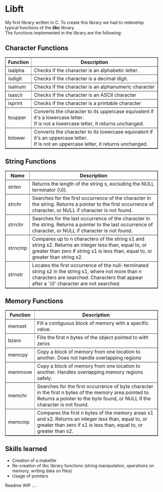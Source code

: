 <h1> Libft </h1>

My first library written in C.
To create this library we had to redevelop typical functions of the <strong><em>libc</em></strong> library.
<br>The functions implemented in the library are the following:

<h2>Character Functions</h2>

<table border="1">
  <tr>
    <th>Function</th>
    <th>Description</th>
  </tr>
  <tr>
    <td>isalpha</td>
    <td>Checks if the character is an alphabetic letter.</td>
  </tr>
  <tr>
    <td>isdigit</td>
    <td>Checks if the character is a decimal digit.</td>
  </tr>
  <tr>
    <td>isalnum</td>
    <td>Checks if the character is an alphanumeric character</td>
  </tr>
   <tr>
    <td>isascii</td>
    <td>Checks if the character is an ASCII character</td>
  </tr>
   <tr>
    <td>isprint</td>
    <td>Checks if the character is a printable character</td>
  </tr>
   <tr>
    <td>toupper</td>
    <td>Converts the character to its uppercase equivalent if it's a lowercase letter.<br> If is not a lowercase letter, it returns unchanged.</td>
  </tr>
   <tr>
    <td>tolower</td>
    <td>Converts the character to its lowercase equivalent if it's an uppercase letter.<br> If is not an uppercase letter, it returns unchanged.</td>
  </tr>
</table>

<h2>String Functions</h2>

<table border="1">
  <tr>
    <th>Name</th>
    <th>Description</th>
  </tr>
  <tr>
    <td>strlen</td>
    <td>Returns the length of the string s, excluding the NULL terminator (\0).</td>
  </tr>
  <tr>
    <td>strchr</td>
    <td>Searches for the first occurrence of the character in the string. Returns a pointer to the first occurrence of character, or NULL if character is not found.</td>
  </tr>
  <tr>
    <td>strrchr</td>
    <td>Searches for the last occurrence of the character in the string. Returns a pointer to the last occurrence of character, or NULL if character is not found.</td>
  </tr>
   <tr>
    <td>strncmp</td>
    <td>Compares up to n characters of the string s1 and string s2. Returns an integer less than, equal to, or greater than zero if string s1 is less than, equal to, or greater than string s2.</td>
  </tr>
   <tr>
    <td>strnstr</td>
    <td>Locates the first occurrence of the null-terminated string s2 in the string s1, where not more than n characters are searched. Characters that appear after a `\0' character are not searched.</td>
  </tr>

</table>

<h2>Memory Functions</h2>

<table border="1">
  <tr>
    <th>Function</th>
    <th>Description</th>
  </tr>
  <tr>
    <td>memset</td>
    <td>Fill a contiguous block of memory with a specific value.</td>
  </tr>
  <tr>
    <td>bzero</td>
    <td>Fills the first n bytes of the object pointed to with zeros</td>
  </tr>
  <tr>
    <td>memcpy</td>
    <td>Copy a block of memory from one location to another. Does not handle overlapping regions</td>
  </tr>
   <tr>
    <td>memmove</td>
    <td>Copy a block of memory from one location to another. Handles overlapping memory regions safely.</td>
  </tr>
   <tr>
    <td>memchr</td>
    <td>Searches for the first occurrence of byte character in the first n bytes of the memory area pointed to. Returns a pointer to the byte found, or NULL if the character is not found.
</td>
  </tr>
   <tr>
    <td>memcmp</td>
    <td>Compares the first n bytes of the memory areas s1 and s2. Returns an integer less than, equal to, or greater than zero if s1 is less than, equal to, or greater than s2.</td>
  </tr>
</table>


<h2>Skills learned</h2>

- Creation of a makefile
- Re-creation of libc library functions (string manipulation, operations on memory, writing data on files)
- Usage of pointers

Readme WIP ....


